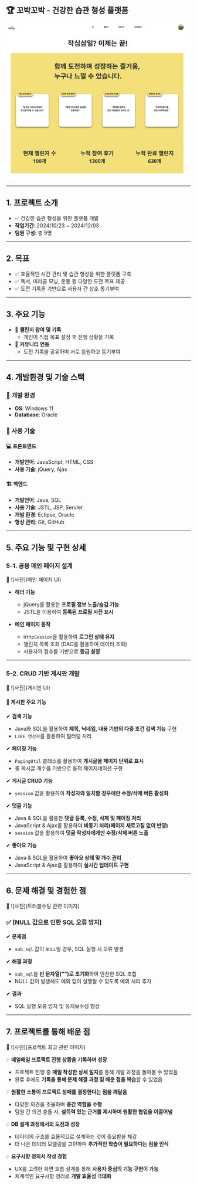 ## 🏆 꼬박꼬박 - 건강한 습관 형성 플랫폼  

![메인 화면](images/main.png)



---

## 1. 프로젝트 소개  
- ✅ 건강한 습관 형성을 위한 플랫폼 개발  
- **작업기간**: 2024/10/23 ~ 2024/12/03  
- **팀원 구성**: 총 5명  

---

## 2. 목표  
- ✅ 효율적인 시간 관리 및 습관 형성을 위한 플랫폼 구축  
- ✅ 독서, 미라클 모닝, 운동 등 다양한 도전 목표 제공  
- ✅ 도전 기록을 기반으로 사용자 간 상호 동기부여  

---

## 3. 주요 기능  
- 📌 **챌린지 참여 및 기록**  
  - 개인이 직접 목표 설정 후 진행 상황을 기록  
- 📌 **커뮤니티 연동**  
  - 도전 기록을 공유하며 서로 응원하고 동기부여  

---

## 4. 개발환경 및 기술 스택  

### 🔹 **개발 환경**  
- **OS**: Windows 11  
- **Database**: Oracle  

### 🔹 **사용 기술**  

#### 💻 **프론트엔드**  
- **개발언어**: JavaScript, HTML, CSS  
- **사용 기술**: jQuery, Ajax  

#### 🏗 **백엔드**  
- **개발언어**: Java, SQL  
- **사용 기술**: JSTL, JSP, Servlet  
- **개발 환경**: Eclipse, Oracle  
- **형상 관리**: Git, GitHub  

---

## 5. 주요 기능 및 구현 상세  

### 5-1. 공용 메인 페이지 설계  
📍 ![사진](메인 페이지 UI)  

- **헤더 기능**  
  - jQuery를 활용한 **프로필 정보 노출/숨김 기능**  
  - JSTL을 이용하여 **등록된 프로필 사진 표시**  

- **메인 페이지 동작**  
  - `HttpSession`을 활용하여 **로그인 상태 유지**  
  - 챌린지 목록 조회 (DAO를 활용하여 데이터 조회)  
  - 사용자의 점수를 기반으로 **등급 설정**  

---

### 5-2. CRUD 기반 게시판 개발  
📍 ![사진](게시판 UI)  

#### 📌 **게시판 주요 기능**  
✔ **검색 기능**  
- Java와 SQL을 활용하여 **제목, 닉네임, 내용 기반의 다중 조건 검색 기능** 구현  
- `LIKE 연산자`를 활용하여 필터링 처리  

✔ **페이징 기능**  
- `PagingUtil` 클래스를 활용하여 **게시글을 페이지 단위로 표시**  
- 총 게시글 개수를 기반으로 동적 페이지네이션 구현  

✔ **게시글 CRUD 기능**  
- `session` 값을 활용하여 **작성자와 일치할 경우에만 수정/삭제 버튼 활성화**  

✔ **댓글 기능**  
- Java & SQL을 활용한 **댓글 등록, 수정, 삭제 및 페이징 처리**  
- JavaScript & Ajax를 활용하여 **비동기 처리(페이지 새로고침 없이 반영)**  
- `session` 값을 활용하여 **댓글 작성자에게만 수정/삭제 버튼 노출**  

✔ **좋아요 기능**  
- Java & SQL을 활용하여 **좋아요 상태 및 개수 관리**  
- JavaScript & Ajax를 활용하여 **실시간 업데이트 구현**  

---

## 6. 문제 해결 및 경험한 점  
📍 ![사진](트러블슈팅 관련 이미지)  

### ✅ [NULL 값으로 인한 SQL 오류 방지]  
✔ **문제점**  
- `sub_sql` 값이 `NULL`일 경우, SQL 실행 시 오류 발생  

✔ **해결 과정**  
- `sub_sql`을 **빈 문자열("")로 초기화**하여 안전한 SQL 조합  
- NULL 값이 발생해도 예외 없이 실행될 수 있도록 예외 처리 추가  

✔ **결과**  
- SQL 실행 오류 방지 및 유지보수성 향상  

---

## 7. 프로젝트를 통해 배운 점  
📍 ![사진](프로젝트 회고 관련 이미지)  

💡 **매일매일 프로젝트 진행 상황을 기록하며 성장**  
- 프로젝트 진행 중 **매일 작성한 상세 일지**를 통해 개발 과정을 돌아볼 수 있었음  
- 완료 후에도 **기록을 통해 문제 해결 과정 및 배운 점을 복습**할 수 있었음  

💡 **원활한 소통이 프로젝트 성패를 결정한다는 점을 깨달음**  
- 다양한 의견을 조율하며 **중간 역할을 수행**  
- 팀원 간 의견 충돌 시, **설득력 있는 근거를 제시하며 원활한 협업을 이끌어냄**  

💡 **DB 설계 과정에서의 도전과 성장**  
- 데이터의 구조를 효율적으로 설계하는 것이 중요함을 체감  
- 더 나은 데이터 모델링을 고민하며 **추가적인 학습이 필요하다는 점을 인식**  

💡 **요구사항 정의서 작성 경험**  
- UX를 고려한 화면 흐름 설계를 통해 **사용자 중심의 기능 구현이 가능**  
- 체계적인 요구사항 정리로 **개발 효율성 극대화**  

